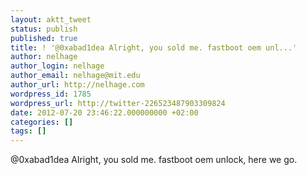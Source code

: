 ```yaml
---
layout: aktt_tweet
status: publish
published: true
title: ! '@0xabad1dea Alright, you sold me. fastboot oem unl...'
author: nelhage
author_login: nelhage
author_email: nelhage@mit.edu
author_url: http://nelhage.com
wordpress_id: 1785
wordpress_url: http://twitter-226523487903309824
date: 2012-07-20 23:46:22.000000000 +02:00
categories: []
tags: []
---
```

@0xabad1dea Alright, you sold me. fastboot oem unlock, here we go.
